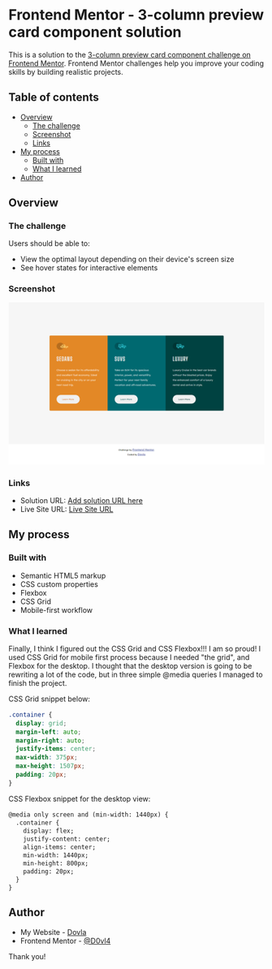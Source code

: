 # Frontend Mentor - 3-column preview card component solution

This is a solution to the [3-column preview card component challenge on Frontend Mentor](https://www.frontendmentor.io/challenges/3column-preview-card-component-pH92eAR2-). Frontend Mentor challenges help you improve your coding skills by building realistic projects.

## Table of contents

- [Overview](#overview)
  - [The challenge](#the-challenge)
  - [Screenshot](#screenshot)
  - [Links](#links)
- [My process](#my-process)
  - [Built with](#built-with)
  - [What I learned](#what-i-learned)
- [Author](#author)

## Overview

### The challenge

Users should be able to:

- View the optimal layout depending on their device's screen size
- See hover states for interactive elements

### Screenshot

![Screenshot](./Design/Screenshot.png)

### Links

- Solution URL: [Add solution URL here](https://your-solution-url.com)
- Live Site URL: [Live Site URL](https://3-column-preview-c4rd.netlify.app)

## My process

### Built with

- Semantic HTML5 markup
- CSS custom properties
- Flexbox
- CSS Grid
- Mobile-first workflow

### What I learned

Finally, I think I figured out the CSS Grid and CSS Flexbox!!! I am so proud! I used CSS Grid for mobile first process because I needed "the grid", and Flexbox for the desktop. I thought that the desktop version is going to be rewriting a lot of the code, but in three simple @media queries I managed to finish the project.

CSS Grid snippet below:

```css
.container {
  display: grid;
  margin-left: auto;
  margin-right: auto;
  justify-items: center;
  max-width: 375px;
  max-height: 1507px;
  padding: 20px;
}
```
CSS Flexbox snippet for the desktop view:

```
@media only screen and (min-width: 1440px) {
  .container {
    display: flex;
    justify-content: center;
    align-items: center;
    min-width: 1440px;
    min-height: 800px;
    padding: 20px;
  }
}
```

## Author

- My Website - [Dovla](https://dovla.me)
- Frontend Mentor - [@D0vl4](https://www.frontendmentor.io/profile/D0vl4)

Thank you!

